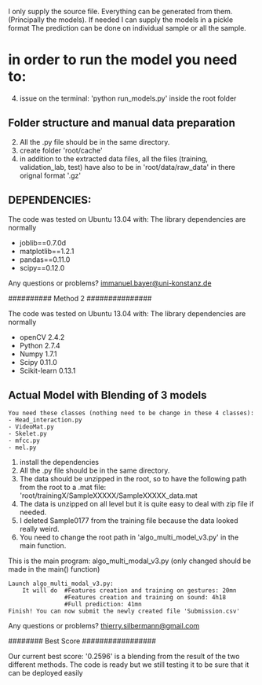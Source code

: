 I only supply the source file. Everything can be generated from them.
(Principally the models). If needed I can supply the models in a pickle format
The prediction can be done on individual sample or all the sample.


in order to run the model you need to:
=====================================

4. issue on the terminal: 'python run_models.py' inside the root folder


Folder structure and manual data preparation
---------------------------------------------

2. All the .py file should be in the same directory.
5. create folder 'root/cache'
6. in addition to the extracted data files, all the files (training, validation_lab, test)
    have also to be in 'root/data/raw_data' in there orignal format '.gz'

DEPENDENCIES:
------------
The code was tested on Ubuntu 13.04 with:
The library dependencies are normally

- joblib==0.7.0d
- matplotlib==1.2.1
- pandas==0.11.0
- scipy==0.12.0

Any questions or problems? immanuel.bayer@uni-konstanz.de

########## Method 2 ###############

The code was tested on Ubuntu 13.04 with:
The library dependencies are normally

- openCV 2.4.2
- Python 2.7.4
- Numpy 1.7.1
- Scipy 0.11.0
- Scikit-learn 0.13.1

Actual Model with Blending of 3 models
------------

    You need these classes (nothing need to be change in these 4 classes):
    - Head_interaction.py
    - VideoMat.py
    - Skelet.py
    - mfcc.py
    - mel.py


1. install the dependencies
2. All the .py file should be in the same directory.
3. The data should be unzipped in the root, so to have the following path from the root
    to a .mat file: 'root/trainingX/SampleXXXXX/SampleXXXXX_data.mat
4. The data is unzipped on all level but it is quite easy to deal with zip file if needed.
5. I deleted Sample0177 from the training file because the data looked really weird.
6. You need to change the root path in 'algo_multi_model_v3.py' in the main function.

This is the main program: algo_multi_modal_v3.py (only changed should be made in the main() function)

    Launch algo_multi_modal_v3.py:
        It will do  #Features creation and training on gestures: 20mn
                    #Features creation and training on sound: 4h18
                    #Full prediction: 41mn
    Finish! You can now submit the newly created file 'Submission.csv'
 
Any questions or problems? thierry.silbermann@gmail.com   

######## Best Score #################


Our current best score: '0.2596' is a blending from the result of the two different methods.
The code is ready but we still testing it to be sure that it can be deployed easily

